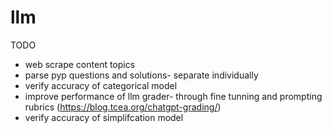 # llm

TODO

- web scrape content topics
- parse pyp questions and solutions- separate individually
- verify accuracy of categorical model
- improve performance of llm grader- through fine tunning and prompting rubrics (https://blog.tcea.org/chatgpt-grading/)
- verify accuracy of simplifcation model
